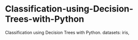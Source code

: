 # Classification-using-Decision-Trees-with-Python
Classification using Decision Trees with Python.
datasets: iris,
